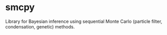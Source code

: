 # smcpy
Library for Bayesian inference using sequential Monte Carlo (particle filter, condensation, genetic) methods.
